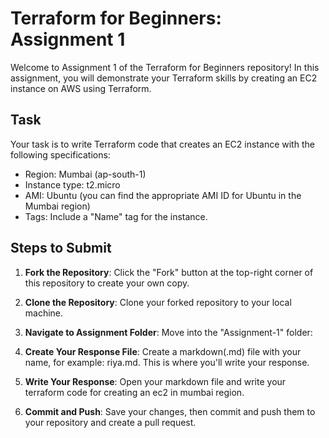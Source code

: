 # Terraform for Beginners: Assignment 1

Welcome to Assignment 1 of the Terraform for Beginners repository! In this assignment, you will demonstrate your Terraform skills by creating an EC2 instance on AWS using Terraform.

## Task

Your task is to write Terraform code that creates an EC2 instance with the following specifications:
- Region: Mumbai (ap-south-1)
- Instance type: t2.micro
- AMI: Ubuntu (you can find the appropriate AMI ID for Ubuntu in the Mumbai region)
- Tags: Include a "Name" tag for the instance.

## Steps to Submit

1. **Fork the Repository**: Click the "Fork" button at the top-right corner of this repository to create your own copy.

2. **Clone the Repository**: Clone your forked repository to your local machine.

3. **Navigate to Assignment Folder**: Move into the "Assignment-1" folder:

4. **Create Your Response File**: Create a markdown(.md) file with your name, for example: riya.md. This is where you'll write your response.

5. **Write Your Response**: Open your markdown file and write your terraform code for creating an ec2 in mumbai region.

6. **Commit and Push**: Save your changes, then commit and push them to your repository and create a pull request.

